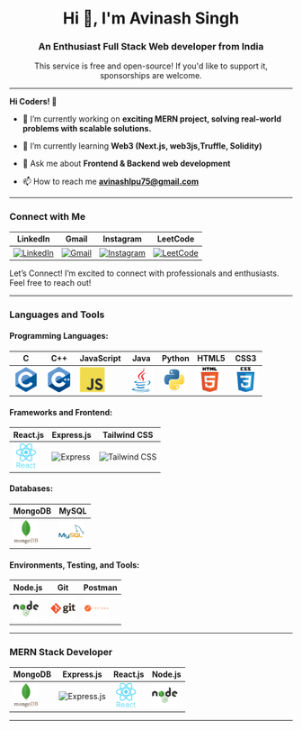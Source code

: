 <h1 align="center">Hi 👋, I'm Avinash Singh</h1>
<h3 align="center">An Enthusiast Full Stack Web developer from India</h3>

<p align="center">
  This service is free and open-source! If you'd like to support it, sponsorships are welcome.
</p>

---

**Hi Coders! 👋**
- 🔭 I’m currently working on **exciting MERN project, solving real-world problems with scalable solutions.**

- 🌱 I’m currently learning **Web3 (Next.js, web3js,Truffle, Solidity)**

- 💬 Ask me about **Frontend & Backend web development**

- 📫 How to reach me **avinashlpu75@gmail.com**

---

### Connect with Me

| LinkedIn | Gmail | Instagram | LeetCode |
|----------|-------|-----------|----------|
|<a href="https://linkedin.com/in/avinash-singh75" target="_blank"><img align="center" src="https://raw.githubusercontent.com/rahuldkjain/github-profile-readme-generator/master/src/images/icons/Social/linked-in-alt.svg" alt="LinkedIn" height="45" width="60" /></a>|<a href="mailto:avinashlpu75@gmail.com" target="_blank"><img align="center" src="https://static.vecteezy.com/system/resources/previews/020/964/377/original/gmail-mail-icon-for-web-design-free-png.png" alt="Gmail" height="45" width="60" /></a>|<a href="https://instagram.com/avinash75s" target="_blank"><img align="center" src="https://raw.githubusercontent.com/rahuldkjain/github-profile-readme-generator/master/src/images/icons/Social/instagram.svg" alt="Instagram" height="45" width="60" /></a>|<a href="https://www.leetcode.com/avinash75s" target="_blank"><img align="center" src="https://raw.githubusercontent.com/rahuldkjain/github-profile-readme-generator/master/src/images/icons/Social/leet-code.svg" alt="LeetCode" height="45" width="60" /></a>|

Let’s Connect! I’m excited to connect with professionals and enthusiasts. Feel free to reach out!

---

### Languages and Tools

#### Programming Languages:
| C | C++ | JavaScript | Java | Python | HTML5 | CSS3 |
|---|-----|------------|------|--------|-------|------|
|<img src="https://github.com/devicons/devicon/blob/master/icons/c/c-original.svg" title="C" alt="C" width="45" height="45"/>|<img src="https://github.com/devicons/devicon/blob/master/icons/cplusplus/cplusplus-original.svg" title="C++" alt="C++" width="45" height="45"/>|<img src="https://github.com/devicons/devicon/blob/master/icons/javascript/javascript-original.svg" title="JavaScript" alt="JavaScript" width="45" height="45"/>|<img src="https://github.com/devicons/devicon/blob/master/icons/java/java-original.svg" title="Java" alt="Java" width="45" height="45"/>|<img src="https://github.com/devicons/devicon/blob/master/icons/python/python-original.svg" title="Python" alt="Python" width="45" height="45"/>|<img src="https://github.com/devicons/devicon/blob/master/icons/html5/html5-original-wordmark.svg" title="HTML5" alt="HTML5" width="45" height="45"/>|<img src="https://github.com/devicons/devicon/blob/master/icons/css3/css3-original-wordmark.svg" title="CSS3" alt="CSS3" width="45" height="45"/>|

#### Frameworks and Frontend:
| React.js | Express.js | Tailwind CSS |
|----------|------------|--------------|
|<img src="https://github.com/devicons/devicon/blob/master/icons/react/react-original-wordmark.svg" title="React" alt="React" width="45" height="45"/>|<img src="https://vectorified.com/images/express-js-icon-20.png" title="Express" alt="Express" width="45" height="45"/>|<img src="https://raw.githubusercontent.com/tailwindlabs/tailwindcss/HEAD/.github/logo-dark.svg" title="Tailwind CSS" alt="Tailwind CSS" width="45" height="45"/>|

#### Databases:
| MongoDB | MySQL |
|---------|-------|
|<img src="https://github.com/devicons/devicon/blob/master/icons/mongodb/mongodb-original-wordmark.svg" title="MongoDB" alt="MongoDB" width="45" height="45"/>|<img src="https://github.com/devicons/devicon/blob/master/icons/mysql/mysql-original-wordmark.svg" title="MySQL" alt="MySQL" width="45" height="45"/>|

#### Environments, Testing, and Tools:
| Node.js | Git | Postman |
|---------|-----|---------|
|<img src="https://github.com/devicons/devicon/blob/master/icons/nodejs/nodejs-original-wordmark.svg" title="Node.js" alt="Node.js" width="45" height="45"/>|<img src="https://github.com/devicons/devicon/blob/master/icons/git/git-original-wordmark.svg" title="Git" alt="Git" width="45" height="45"/>|<img src="https://github.com/devicons/devicon/blob/master/icons/postman/postman-original-wordmark.svg" title="Postman" alt="Postman" width="45" height="45"/>|

---

### MERN Stack Developer
| MongoDB | Express.js | React.js | Node.js |
|---------|------------|----------|---------|
|<img src="https://github.com/devicons/devicon/blob/master/icons/mongodb/mongodb-original-wordmark.svg" title="MongoDB" alt="MongoDB" width="45" height="45"/>|<img src="https://vectorified.com/images/express-js-icon-20.png" title="Express" alt="Express.js" width="45" height="45"/>|<img src="https://github.com/devicons/devicon/blob/master/icons/react/react-original-wordmark.svg" title="React.js" alt="React.js" width="45" height="45"/>|<img src="https://github.com/devicons/devicon/blob/master/icons/nodejs/nodejs-original-wordmark.svg" title="Node.js" alt="Node.js" width="45" height="45"/>|

---

